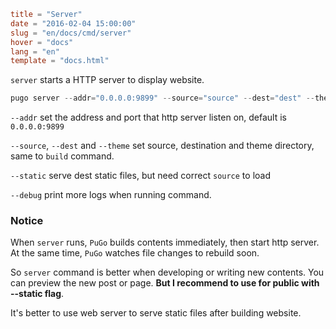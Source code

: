 ```toml
title = "Server"
date = "2016-02-04 15:00:00"
slug = "en/docs/cmd/server"
hover = "docs"
lang = "en"
template = "docs.html"
```

`server` starts a HTTP server to display website.

```go
pugo server --addr="0.0.0.0:9899" --source="source" --dest="dest" --theme="theme/default" --static --debug
```

`--addr` set the address and port that http server listen on, default is `0.0.0.0:9899`

`--source`, `--dest` and `--theme` set source, destination and theme directory, same to `build` command.

`--static` serve dest static files, but need correct `source` to load

`--debug` print more logs when running command.

### Notice

When `server` runs, `PuGo` builds contents immediately, then start http server. At the same time, `PuGo` watches file changes to rebuild soon.

So `server` command is better when developing or writing new contents. You can preview the new post or page. **But I recommend to use for public with --static flag**.

It's better to use web server to serve static files after building website.